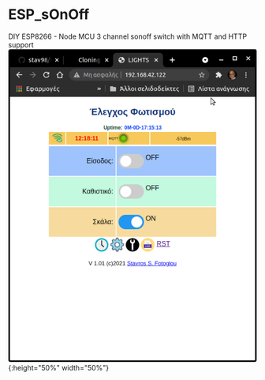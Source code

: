 # ESP_sOnOff
DIY ESP8266 - Node MCU 3 channel sonoff switch with MQTT and HTTP support
![](https://github.com/stav98/ESP_sOnOff/blob/main/images/screenshot1.png){:height="50%" width="50%"}
